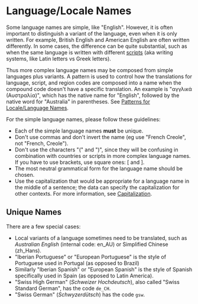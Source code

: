 # Language/Locale Names

Some language names are simple, like "English". However, it is often important
to distinguish a variant of the language, even when it is only written. For
example, British English and American English are often written differently. In
some cases, the difference can be quite substantial, such as when the same
language is written with different [scripts](script-names.md) (aka writing
systems, like Latin letters vs Greek letters).

Thus more complex language names may be composed from simple languages plus
variants. A pattern is used to control how the translations for language,
script, and region codes are composed into a name when the compound code doesn't
have a specific translation. An example is "αγγλικά (Αυστραλία)", which has the
native name for "English", followed by the native word for "Australia" in
parentheses. See [Patterns for Locale/Language Names](localepattern.md).

For the simple language names, please follow these guidelines:

*   Each of the simple language names **must** be unique.
*   Don't use commas and don't invert the name (eg use "French Creole", not
    "French, Creole").
*   Don't use the characters "(" and ")", since they will be confusing in
    combination with countries or scripts in more complex language names. If you
    have to use brackets, use square ones: \[ and \].
*   The most neutral grammatical form for the language name should be chosen.
*   Use the capitalization that would be appropriate for a language name in the
    middle of a sentence; the <contextTransforms> data can specify the
    capitalization for other contexts. For more information, see
    [Capitalization](../translation-guide-general/capitalization.md).

## Unique Names

There are a few special cases:

*   Local variants of a language sometimes need to be translated, such as
    *Australian English* (internal code: en_AU) or Simplified Chinese (zh_Hans).
*   "Iberian Portuguese" or "European Portuguese" is the style of Portuguese
    used in Portugal (as opposed to Brazil)
*   Similarly "Iberian Spanish" or "European Spanish" is the style of Spanish
    specifically used in Spain (as opposed to Latin America).
*   "Swiss High German" (*Schweizer Hochdeutsch*), also called "Swiss Standard
    German", has the code `de_CH`.
*   "Swiss German" (*Schwyzerdütsch*) has the code `gsw`.
